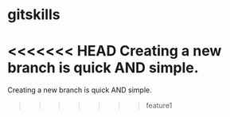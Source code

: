 # gitskills
<<<<<<< HEAD
Creating a new branch is quick AND simple.
=======
Creating a new branch is quick AND simple.
>>>>>>> feature1

